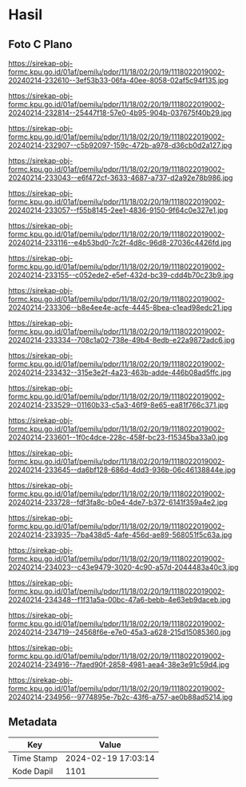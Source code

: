 # Hasil

## Foto C Plano

https://sirekap-obj-formc.kpu.go.id/01af/pemilu/pdpr/11/18/02/20/19/1118022019002-20240214-232610--3ef53b33-06fa-40ee-8058-02af5c94f135.jpg

https://sirekap-obj-formc.kpu.go.id/01af/pemilu/pdpr/11/18/02/20/19/1118022019002-20240214-232814--25447f18-57e0-4b95-904b-037675f40b29.jpg

https://sirekap-obj-formc.kpu.go.id/01af/pemilu/pdpr/11/18/02/20/19/1118022019002-20240214-232907--c5b92097-159c-472b-a978-d36cb0d2a127.jpg

https://sirekap-obj-formc.kpu.go.id/01af/pemilu/pdpr/11/18/02/20/19/1118022019002-20240214-233043--e6f472cf-3633-4687-a737-d2a92e78b986.jpg

https://sirekap-obj-formc.kpu.go.id/01af/pemilu/pdpr/11/18/02/20/19/1118022019002-20240214-233057--f55b8145-2ee1-4836-9150-9f64c0e327e1.jpg

https://sirekap-obj-formc.kpu.go.id/01af/pemilu/pdpr/11/18/02/20/19/1118022019002-20240214-233116--e4b53bd0-7c2f-4d8c-96d8-27036c4426fd.jpg

https://sirekap-obj-formc.kpu.go.id/01af/pemilu/pdpr/11/18/02/20/19/1118022019002-20240214-233155--c052ede2-e5ef-432d-bc39-cdd4b70c23b9.jpg

https://sirekap-obj-formc.kpu.go.id/01af/pemilu/pdpr/11/18/02/20/19/1118022019002-20240214-233306--b8e4ee4e-acfe-4445-8bea-c1ead98edc21.jpg

https://sirekap-obj-formc.kpu.go.id/01af/pemilu/pdpr/11/18/02/20/19/1118022019002-20240214-233334--708c1a02-738e-49b4-8edb-e22a9872adc6.jpg

https://sirekap-obj-formc.kpu.go.id/01af/pemilu/pdpr/11/18/02/20/19/1118022019002-20240214-233432--315e3e2f-4a23-463b-adde-446b08ad5ffc.jpg

https://sirekap-obj-formc.kpu.go.id/01af/pemilu/pdpr/11/18/02/20/19/1118022019002-20240214-233529--01160b33-c5a3-46f9-8e65-ea81f766c371.jpg

https://sirekap-obj-formc.kpu.go.id/01af/pemilu/pdpr/11/18/02/20/19/1118022019002-20240214-233601--1f0c4dce-228c-458f-bc23-f15345ba33a0.jpg

https://sirekap-obj-formc.kpu.go.id/01af/pemilu/pdpr/11/18/02/20/19/1118022019002-20240214-233645--da6bf128-686d-4dd3-936b-06c46138844e.jpg

https://sirekap-obj-formc.kpu.go.id/01af/pemilu/pdpr/11/18/02/20/19/1118022019002-20240214-233728--fdf3fa8c-b0e4-4de7-b372-6141f359a4e2.jpg

https://sirekap-obj-formc.kpu.go.id/01af/pemilu/pdpr/11/18/02/20/19/1118022019002-20240214-233935--7ba438d5-4afe-456d-ae89-568051f5c63a.jpg

https://sirekap-obj-formc.kpu.go.id/01af/pemilu/pdpr/11/18/02/20/19/1118022019002-20240214-234023--c43e9479-3020-4c90-a57d-2044483a40c3.jpg

https://sirekap-obj-formc.kpu.go.id/01af/pemilu/pdpr/11/18/02/20/19/1118022019002-20240214-234348--f1f31a5a-00bc-47a6-bebb-4e63eb9daceb.jpg

https://sirekap-obj-formc.kpu.go.id/01af/pemilu/pdpr/11/18/02/20/19/1118022019002-20240214-234719--24568f6e-e7e0-45a3-a628-215d15085360.jpg

https://sirekap-obj-formc.kpu.go.id/01af/pemilu/pdpr/11/18/02/20/19/1118022019002-20240214-234916--7faed90f-2858-4981-aea4-38e3e91c59d4.jpg

https://sirekap-obj-formc.kpu.go.id/01af/pemilu/pdpr/11/18/02/20/19/1118022019002-20240214-234956--9774895e-7b2c-43f6-a757-ae0b88ad5214.jpg


## Metadata

| Key        | Value               |
| ---------- | ------------------- |
| Time Stamp | 2024-02-19 17:03:14 |
| Kode Dapil | 1101                |




